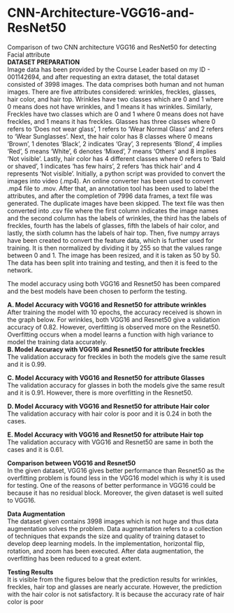# CNN-Architecture-VGG16-and-ResNet50
Comparison of two CNN architecture VGG16 and ResNet50 for detecting Facial attribute <br>
**DATASET PREPARATION** <br>
 Image data has been provided by the Course Leader based 
on my ID - 001142694, and after requesting an extra dataset, 
the total dataset consisted of 3998 images. The data 
comprises both human and not human images. There are five 
attributes considered: wrinkles, freckles, glasses, hair color, 
and hair top. Wrinkles have two classes which are 0 and 1 
where 0 means does not have wrinkles, and 1 means it has 
wrinkles. Similarly, Freckles have two classes which are 0 
and 1 where 0 means does not have freckles, and 1 means it 
has freckles. Glasses has three classes where 0 refers to ‘Does 
not wear glass’, 1 refers to ‘Wear Normal Glass’ and 2 refers 
to ‘Wear Sunglasses’. Next, the hair color has 8 classes where 
0 means ‘Brown’, 1 denotes ‘Black’, 2 indicates ‘Gray’, 3 
represents ‘Blond’, 4 implies ‘Red’, 5 means ‘White’, 6 
denotes ‘Mixed’, 7 means ‘Others’ and 8 implies ‘Not 
visible’. Lastly, hair color has 4 different classes where 0 
refers to ‘Bald or shaved’, 1 indicates ‘has few hairs’, 2 refers 
‘has thick hair’ and 4 represents ‘Not visible’. Initially, a 
python script was provided to convert the images into video 
(.mp4). An online converter has been used to convert .mp4 
file to .mov. After that, an annotation tool has been used to 
label the attributes, and after the completion of 7996 data 
frames, a text file was generated. The duplicate images have 
been skipped. The text file was then converted into .csv file 
where the first column indicates the image names and the 
second column has the labels of wrinkles, the third has the 
labels of freckles, fourth has the labels of glasses, fifth the 
labels of hair color, and lastly, the sixth column has the labels 
of hair top. Then, five numpy arrays have been created to 
convert the feature data, which is further used for training. It 
is then normalized by dividing it by 255 so that the values 
range between 0 and 1. The image has been resized, and it is 
taken as 50 by 50. The data has been split into training and 
testing, and then it is feed to the network.

The model accuracy using both VGG16 and Resnet50 has
been compared and the best models have been chosen to 
perform the testing. <br>

**A. Model Accuracy with VGG16 and Resnet50 for attribute 
wrinkles** <br>
 After training the model with 10 epochs, the accuracy 
received is shown in the graph below. For wrinkles, both 
VGG16 and Resnet50 give a validation accuracy of 0.82. 
However, overfitting is observed more on the Resnet50. 
Overfitting occurs when a model learns a function with high 
variance to model the training data accurately. 
<br>
**B. Model Accuracy with VGG16 and Resnet50 for attribute 
freckles**<br>
The validation accuracy for freckles in both the models give 
the same result and it is 0.99.<br>

**C. Model Accuracy with VGG16 and Resnet50 for attribute 
Glasses**<br>
 The validation accuracy for glasses in both the models give 
the same result and it is 0.91. However, there is more 
overfitting in the Resnet50.<br>

**D. Model Accuracy with VGG16 and Resnet50 for attribute 
Hair color**<br>
The validation accuracy with hair color is poor and it is 0.24 
in both the cases. <br>

**E. Model Accuracy with VGG16 and Resnet50 for attribute 
Hair top** <br>
The validation accuracy with VGG16 and Resnet50 are 
same in both the cases and it is 0.61. <br>

**Comparison between VGG16 and Resnet50**<br>
 In the given dataset, VGG16 gives better performance than 
Resnet50 as the overfitting problem is found less in the 
VGG16 model which is why it is used for testing. One of the 
reasons of better performance in VGG16 could be because it 
has no residual block. Moreover, the given dataset is well 
suited to VGG16.<br>

**Data Augmentation**<br>
The dataset given contains 3998 images which is not huge 
and thus data augmentation solves the problem. Data 
augmentation refers to a collection of techniques that expands 
the size and quality of training dataset to develop deep 
learning models. In the implementation, horizontal flip, 
rotation, and zoom has been executed. After data 
augmentation, the overfitting has been reduced to a great 
extent.<br>

**Testing Results**<br>
 It is visible from the figures below that the prediction 
results for wrinkles, freckles, hair top and glasses are nearly 
accurate. However, the prediction with the hair color is not 
satisfactory. It is because the accuracy rate of hair color is 
poor
